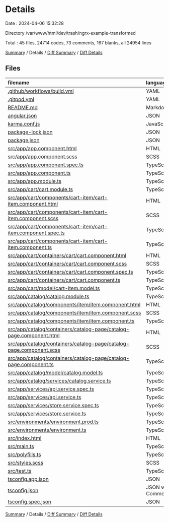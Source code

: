 # Details

Date : 2024-04-06 15:32:28

Directory /var/www/html/dev/trash/ngrx-example-transformed

Total : 45 files,  24714 codes, 73 comments, 167 blanks, all 24954 lines

[Summary](results.md) / Details / [Diff Summary](diff.md) / [Diff Details](diff-details.md)

## Files
| filename | language | code | comment | blank | total |
| :--- | :--- | ---: | ---: | ---: | ---: |
| [.github/workflows/build.yml](/.github/workflows/build.yml) | YAML | 39 | 1 | 5 | 45 |
| [.gitpod.yml](/.gitpod.yml) | YAML | 3 | 3 | 4 | 10 |
| [README.md](/README.md) | Markdown | 19 | 0 | 12 | 31 |
| [angular.json](/angular.json) | JSON | 119 | 0 | 0 | 119 |
| [karma.conf.js](/karma.conf.js) | JavaScript | 37 | 6 | 2 | 45 |
| [package-lock.json](/package-lock.json) | JSON | 23,734 | 0 | 1 | 23,735 |
| [package.json](/package.json) | JSON | 47 | 0 | 0 | 47 |
| [src/app/app.component.html](/src/app/app.component.html) | HTML | 13 | 0 | 1 | 14 |
| [src/app/app.component.scss](/src/app/app.component.scss) | SCSS | 31 | 0 | 6 | 37 |
| [src/app/app.component.spec.ts](/src/app/app.component.spec.ts) | TypeScript | 48 | 0 | 4 | 52 |
| [src/app/app.component.ts](/src/app/app.component.ts) | TypeScript | 14 | 0 | 4 | 18 |
| [src/app/app.module.ts](/src/app/app.module.ts) | TypeScript | 32 | 0 | 4 | 36 |
| [src/app/cart/cart.module.ts](/src/app/cart/cart.module.ts) | TypeScript | 28 | 0 | 2 | 30 |
| [src/app/cart/components/cart-item/cart-item.component.html](/src/app/cart/components/cart-item/cart-item.component.html) | HTML | 19 | 0 | 1 | 20 |
| [src/app/cart/components/cart-item/cart-item.component.scss](/src/app/cart/components/cart-item/cart-item.component.scss) | SCSS | 36 | 0 | 10 | 46 |
| [src/app/cart/components/cart-item/cart-item.component.spec.ts](/src/app/cart/components/cart-item/cart-item.component.spec.ts) | TypeScript | 32 | 0 | 7 | 39 |
| [src/app/cart/components/cart-item/cart-item.component.ts](/src/app/cart/components/cart-item/cart-item.component.ts) | TypeScript | 13 | 0 | 6 | 19 |
| [src/app/cart/containers/cart/cart.component.html](/src/app/cart/containers/cart/cart.component.html) | HTML | 7 | 0 | 2 | 9 |
| [src/app/cart/containers/cart/cart.component.scss](/src/app/cart/containers/cart/cart.component.scss) | SCSS | 6 | 0 | 2 | 8 |
| [src/app/cart/containers/cart/cart.component.spec.ts](/src/app/cart/containers/cart/cart.component.spec.ts) | TypeScript | 89 | 0 | 16 | 105 |
| [src/app/cart/containers/cart/cart.component.ts](/src/app/cart/containers/cart/cart.component.ts) | TypeScript | 16 | 0 | 4 | 20 |
| [src/app/cart/model/cart-item.model.ts](/src/app/cart/model/cart-item.model.ts) | TypeScript | 6 | 0 | 1 | 7 |
| [src/app/catalog/catalog.module.ts](/src/app/catalog/catalog.module.ts) | TypeScript | 34 | 0 | 2 | 36 |
| [src/app/catalog/components/item/item.component.html](/src/app/catalog/components/item/item.component.html) | HTML | 13 | 0 | 1 | 14 |
| [src/app/catalog/components/item/item.component.scss](/src/app/catalog/components/item/item.component.scss) | SCSS | 7 | 0 | 1 | 8 |
| [src/app/catalog/components/item/item.component.ts](/src/app/catalog/components/item/item.component.ts) | TypeScript | 16 | 0 | 5 | 21 |
| [src/app/catalog/containers/catalog-page/catalog-page.component.html](/src/app/catalog/containers/catalog-page/catalog-page.component.html) | HTML | 4 | 0 | 5 | 9 |
| [src/app/catalog/containers/catalog-page/catalog-page.component.scss](/src/app/catalog/containers/catalog-page/catalog-page.component.scss) | SCSS | 6 | 0 | 2 | 8 |
| [src/app/catalog/containers/catalog-page/catalog-page.component.ts](/src/app/catalog/containers/catalog-page/catalog-page.component.ts) | TypeScript | 16 | 0 | 3 | 19 |
| [src/app/catalog/model/catalog.model.ts](/src/app/catalog/model/catalog.model.ts) | TypeScript | 7 | 0 | 1 | 8 |
| [src/app/catalog/services/catalog.service.ts](/src/app/catalog/services/catalog.service.ts) | TypeScript | 58 | 0 | 10 | 68 |
| [src/app/services/api.service.spec.ts](/src/app/services/api.service.spec.ts) | TypeScript | 12 | 0 | 5 | 17 |
| [src/app/services/api.service.ts](/src/app/services/api.service.ts) | TypeScript | 18 | 0 | 5 | 23 |
| [src/app/services/store.service.spec.ts](/src/app/services/store.service.spec.ts) | TypeScript | 12 | 0 | 5 | 17 |
| [src/app/services/store.service.ts](/src/app/services/store.service.ts) | TypeScript | 13 | 0 | 4 | 17 |
| [src/environments/environment.prod.ts](/src/environments/environment.prod.ts) | TypeScript | 3 | 0 | 1 | 4 |
| [src/environments/environment.ts](/src/environments/environment.ts) | TypeScript | 3 | 11 | 3 | 17 |
| [src/index.html](/src/index.html) | HTML | 16 | 0 | 1 | 17 |
| [src/main.ts](/src/main.ts) | TypeScript | 9 | 0 | 4 | 13 |
| [src/polyfills.ts](/src/polyfills.ts) | TypeScript | 1 | 47 | 6 | 54 |
| [src/styles.scss](/src/styles.scss) | SCSS | 4 | 0 | 3 | 7 |
| [src/test.ts](/src/test.ts) | TypeScript | 10 | 2 | 3 | 15 |
| [tsconfig.app.json](/tsconfig.app.json) | JSON | 14 | 1 | 1 | 16 |
| [tsconfig.json](/tsconfig.json) | JSON with Comments | 33 | 1 | 1 | 35 |
| [tsconfig.spec.json](/tsconfig.spec.json) | JSON | 17 | 1 | 1 | 19 |

[Summary](results.md) / Details / [Diff Summary](diff.md) / [Diff Details](diff-details.md)